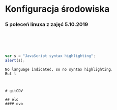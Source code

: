 # Konfiguracja środowiska

### 5 poleceń linuxa z zajęć 5.10.2019

```mkdir
```
```rmdir
```
```ls
```
```touch
```
```;
```





```javascript
var s = "JavaScript syntax highlighting";
alert(s);
```
 
 
```
No language indicated, so no syntax highlighting. 
But l



# gitCDV

## elo
#### ovo
